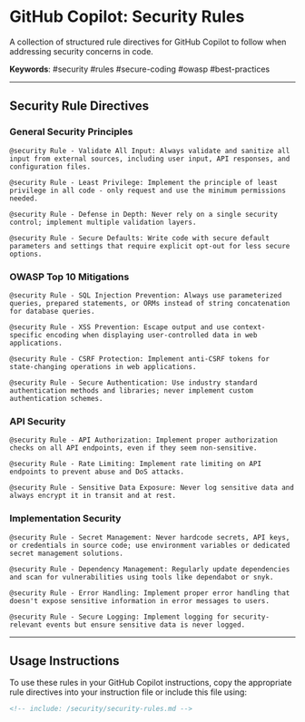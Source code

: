 <!-- filepath: /security/security-rules.md -->
# GitHub Copilot: Security Rules

A collection of structured rule directives for GitHub Copilot to follow when addressing security concerns in code.

**Keywords**: #security #rules #secure-coding #owasp #best-practices

---

## Security Rule Directives

### General Security Principles

```
@security Rule - Validate All Input: Always validate and sanitize all input from external sources, including user input, API responses, and configuration files.
```

```
@security Rule - Least Privilege: Implement the principle of least privilege in all code - only request and use the minimum permissions needed.
```

```
@security Rule - Defense in Depth: Never rely on a single security control; implement multiple validation layers.
```

```
@security Rule - Secure Defaults: Write code with secure default parameters and settings that require explicit opt-out for less secure options.
```

### OWASP Top 10 Mitigations

```
@security Rule - SQL Injection Prevention: Always use parameterized queries, prepared statements, or ORMs instead of string concatenation for database queries.
```

```
@security Rule - XSS Prevention: Escape output and use context-specific encoding when displaying user-controlled data in web applications.
```

```
@security Rule - CSRF Protection: Implement anti-CSRF tokens for state-changing operations in web applications.
```

```
@security Rule - Secure Authentication: Use industry standard authentication methods and libraries; never implement custom authentication schemes.
```

### API Security

```
@security Rule - API Authorization: Implement proper authorization checks on all API endpoints, even if they seem non-sensitive.
```

```
@security Rule - Rate Limiting: Implement rate limiting on API endpoints to prevent abuse and DoS attacks.
```

```
@security Rule - Sensitive Data Exposure: Never log sensitive data and always encrypt it in transit and at rest.
```

### Implementation Security

```
@security Rule - Secret Management: Never hardcode secrets, API keys, or credentials in source code; use environment variables or dedicated secret management solutions.
```

```
@security Rule - Dependency Management: Regularly update dependencies and scan for vulnerabilities using tools like dependabot or snyk.
```

```
@security Rule - Error Handling: Implement proper error handling that doesn't expose sensitive information in error messages to users.
```

```
@security Rule - Secure Logging: Implement logging for security-relevant events but ensure sensitive data is never logged.
```

---

## Usage Instructions

To use these rules in your GitHub Copilot instructions, copy the appropriate rule directives into your instruction file or include this file using:

```markdown
<!-- include: /security/security-rules.md -->
```

